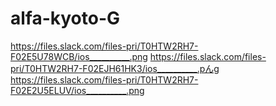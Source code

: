 # alfa-kyoto-G
https://files.slack.com/files-pri/T0HTW2RH7-F02E5U78WCB/ios__________.png
https://files.slack.com/files-pri/T0HTW2RH7-F02EJH61HK3/ios__________.pんg
https://files.slack.com/files-pri/T0HTW2RH7-F02E2U5ELUV/ios__________.png
